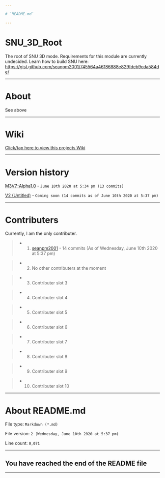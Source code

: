 ```yaml
---

# `README.md`

---
```


# SNU_3D_Root
The root of SNU 3D mode. Requirements for this module are currently undecided. Learn how to build SNU here: https://gist.github.com/seanpm2001/745564a46186888e829fdeb9cda584de/

---

# About

See above

---

# Wiki

[Click/tap here to view this projects Wiki](https://github.com/seanpm2001/SNU_3D_Root/wiki)

---

# Version history

[M3V7-Alpha1.0](https://github.com/seanpm2001/SNU_3D_Root/releases/tag/M3V7-Alpha1.0) - `June 10th 2020 at 5:34 pm (13 commits)`

[V2 (Untitled)](https://www.example.com) - `Coming soon (14 commits as of June 10th 2020 at 5:37 pm)`

---

# Contributers

Currently, I am the only contributer.

> * 1. [seanpm2001](https://github.com/seanpm2001/) - 14 commits (As of Wednesday, June 10th 2020 at 5:37 pm)

> * 2. No other contributers at the moment

> * 3. Contributer slot 3

> * 4. Contributer slot 4

> * 5. Contributer slot 5

> * 6. Contributer slot 6

> * 7. Contributer slot 7

> * 8. Contributer slot 8

> * 9. Contributer slot 9

> * 10. Contributer slot 10

---

# About README.md

File type: `Markdown (*.md)`

File version: `2 (Wednesday, June 10th 2020 at 5:37 pm)`

Line count: `0,071`

---

## You have reached the end of the README file

---
